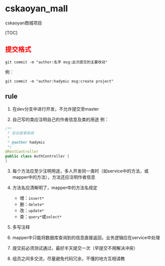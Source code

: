 # cskaoyan_mall
cskaoyan商城项目

[TOC]

## <span style="color: red">提交格式</span>

```
git commit -m "author:名字 msg:此次提交的主要改动"
```
例：
```
git commit -m "author:hadymic msg:create project"
```

## rule

1. 在dev分支中进行开发，不允许提交至master

2. 自己写的类应注明自己的作者信息及类的用途
例：
```java
/**
 * 后台登录系统
 *
 * @author hadymic
 */
@RestController
public class AuthController {
}
```

3. 每个方法应至少注明用途，多人开发同一类时（如service中的方法，或mapper中的方法），方法还应注明作者信息

4. 方法名应清晰明了，mapper中的方法名规定
    - 增：`insert*`
    - 删：`delete*`
    - 改：`update*`
    - 查：`query*`或`select*`

5. 多写注释

6. mapper中只能将数据库查询到的信息直接返回，业务逻辑应在service中处理

7. 提交前必须测试通过，最好半天提交一次（早提交不用解决冲突）

8. 组员之间多交流，尽量避免代码冗余，不懂的地方互相请教
